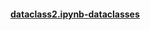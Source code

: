 #### [dataclass2.ipynb-dataclasses](https://docs.python.org/3/library/dataclasses.html)
#### []()
#### []()
#### []()
